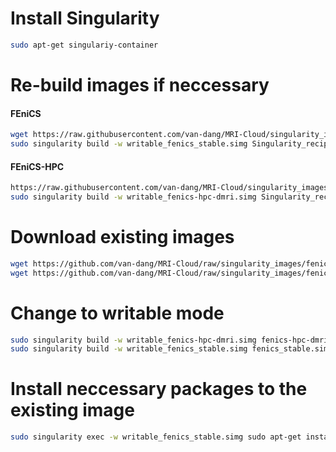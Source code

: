 # Install Singularity
```bash
sudo apt-get singulariy-container
```
# Re-build images if neccessary
#### FEniCS
```bash
wget https://raw.githubusercontent.com/van-dang/MRI-Cloud/singularity_images/Singularity_recipe_FEniCS_DMRI
sudo singularity build -w writable_fenics_stable.simg Singularity_recipe_FEniCS_DMRI
```
#### FEniCS-HPC
```bash
https://raw.githubusercontent.com/van-dang/MRI-Cloud/singularity_images/Singularity_recipe_FEniCS_HPC_DMRI
sudo singularity build -w writable_fenics-hpc-dmri.simg Singularity_recipe_FEniCS_HPC_DMRI
```

# Download existing images
```bash
wget https://github.com/van-dang/MRI-Cloud/raw/singularity_images/fenics-hpc-dmri.simg
wget https://github.com/van-dang/MRI-Cloud/raw/singularity_images/fenics_stable.simg
```

# Change to writable mode
```bash
sudo singularity build -w writable_fenics-hpc-dmri.simg fenics-hpc-dmri.simg
sudo singularity build -w writable_fenics_stable.simg fenics_stable.simg
```

# Install neccessary packages to the existing image
```bash
sudo singularity exec -w writable_fenics_stable.simg sudo apt-get install zip unzip gmsh
```
